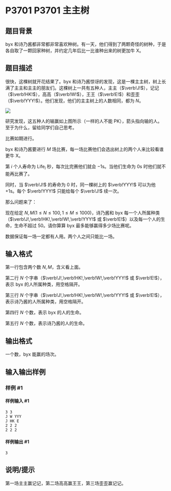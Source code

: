 # P3701 P3701 主主树

## 题目背景

byx 和诗乃酱都非常都非常喜欢种树。有一天，他们得到了两颗奇怪的树种，于是各自取了一颗回家种树，并约定几年后比一比谁种出来的树更加牛 X。

## 题目描述

很快，这棵树就开花结果了。byx 和诗乃酱惊讶的发现，这是一棵主主树，树上长满了主主和主主的朋友们。这棵树上一共有五种人，主主（$\verb!J!$），记记（$\verb!HK!$），高高（$\verb!W!$），王王（$\verb!E!$）和歪歪（$\verb!YYY!$）。他们发现，他们的主主树上的人数相同，都为 $N$。

 ![](https://cdn.luogu.com.cn/upload/image_hosting/0vklm8ow.png) 

研究发现，这五种人的输赢如上图所示（一样的人不能 PK），箭头指向输的人。至于为什么，留给同学们自己思考。

比赛如期进行。

byx 和诗乃酱要进行 $M$ 场比赛，每一场比赛他们会选出树上的两个人来比较看谁更牛 X。

第 $i$ 个人寿命为 $\text{Life}_i$ 秒，每次比完赛他们就会 $-1$s。当他们生命为 $0$s 时他们就不能再比赛了。

同时，当 $\verb!J!$ 的寿命为 $0$ 时，同一棵树上的 $\verb!YYY!$ 可以为他 $+1$s。每个 $\verb!YYY!$ 只能给每个 $\verb!J!$ 续一次。

那么问题来了：

现在给定 $N,M(1\le N\le 100,1\le M\le 1000)$，诗乃酱和 byx 每一个人所属种类（$\verb!J!,\verb!HK!,\verb!W!,\verb!YYY!$ 或 $\verb!E!$）以及每一个人的生命，生命不超过 $50$。请你算算 byx 最多能够赢得多少场比赛呢。

数据保证每一场一定都有人用。两个人之间只能比一场。

## 输入格式

第一行包含两个数 $N,M$，含义看上面。  

第二行 $N$ 个字串（$\verb!J!,\verb!HK!,\verb!W!,\verb!YYY!$ 或 $\verb!E!$），表示 byx 的人所属种类，用空格隔开。  

第三行 $N$ 个字串（$\verb!J!,\verb!HK!,\verb!W!,\verb!YYY!$ 或 $\verb!E!$），表示诗乃酱的人所属种类，用空格隔开。  

第四行 $N$ 个数，表示 byx 的人的生命。  

第五行 $N$ 个数，表示诗乃酱的人的生命。  

## 输出格式

一个数，byx 能赢的场次。

## 输入输出样例

### 样例 #1

#### 样例输入 #1

```
3 3
J W YYY
J HK E
2 2 2
2 2 2
```

#### 样例输出 #1

```
3
```

## 说明/提示

第一场主主赢记记，第二场高高赢王王，第三场歪歪赢记记。

